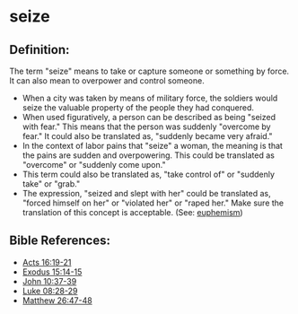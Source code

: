 # seize #

## Definition: ##

The term "seize" means to take or capture someone or something by force. It can also mean to overpower and control someone.

* When a city was taken by means of military force, the soldiers would seize the valuable property of the people they had conquered.
* When used figuratively, a person can be described as being "seized with fear." This means that the person was suddenly "overcome by fear." It could also be translated as, "suddenly became very afraid."
* In the context of labor pains that "seize" a woman, the meaning is that the pains are sudden and overpowering. This could be translated as "overcome" or "suddenly come upon."
* This term could also be translated as, "take control of" or "suddenly take" or "grab."
* The expression, "seized and slept with her" could be translated as, "forced himself on her" or "violated her" or "raped her."  Make sure the translation of this concept is acceptable. (See: [euphemism](en/ta-vol1/translate/man/figs-euphemism))

## Bible References: ##

* [Acts 16:19-21](en/tn/act/help/16/19)
* [Exodus 15:14-15](en/tn/exo/help/15/14)
* [John 10:37-39](en/tn/jhn/help/10/37)
* [Luke 08:28-29](en/tn/luk/help/08/28)
* [Matthew 26:47-48](en/tn/mat/help/26/47)